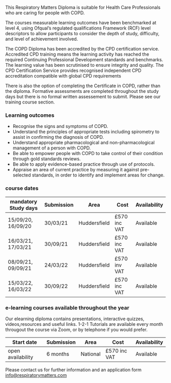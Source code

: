 This Respiratory Matters Diploma is suitable for Health Care Professionals who are caring for people with COPD.

The courses measurable learning outcomes have been benchmarked at level 4, using Ofqual’s regulated qualifications Framework (RCF) level descriptors to allow participants to consider the depth of study, difficulty, and level of achievement involved. 

The COPD Diploma has been accredited by the CPD certification service. Accredited CPD training means the learning activity has reached the required Continuing Professional Development standards and benchmarks. The learning value has been scrutinised to ensure integrity and quality. The CPD Certification Service provides recognised independent CPD accreditation compatible with global CPD requirements

There is also the option of completing the Certificate in COPD, rather than the diploma. Formative assessments are completed throughout the study days but there is no formal written assessement to submit. Please see our training course section.

### Learning outcomes

* Recognise the signs and symptoms of COPD.
* Understand the principles of appropriate tests including spirometry to assist in confirming the diagnosis of COPD.
* Understand appropriate pharmacological and non-pharmacological management of a person with COPD.
* Be able to empower people with COPD to take control of their condition through gold standards reviews.
* Be able to apply evidence-based practice through use of protocols.
* Appraise an area of current practice by measuring it against pre-selected standards, in order to identify and implement   areas for change.

### course dates

| mandatory Study days  | Submission | Area           | Cost         |Availability|
|-----------------------|------------|----------------|--------------|------------ 
|15/09/20, 16/09/20     |30/03/21    |Huddersfield    |£570 inc VAT  |Available   | 
|16/03/21, 17/03/21     |30/09/21    |Huddersfield    |£570 inc VAT  |Available   |
|08/09/21, 09/09/21     |24/03/22    |Huddersfield    |£570 inv VAT  |Available   |
|15/03/22, 16/03/22     |30/09/22    |Huddersfield    |£570 inc VAT  |Available   |

### e-learning courses available throughout the year

Our elearning diploma contains presentations, interactive quizzes, videos,resources and useful links. 1-2-1 Tutorials are available every month througout the course via Zoom, or by telephone if you would prefer.

| Start date            | Submission | Area           | Cost         |Availability|
|-----------------------|------------|----------------|--------------|------------ 
|open availability      |6 months    |National        |£570 inc VAT  |Available   |

Please contact us for further information and an application form info@respiratorymatters.com

